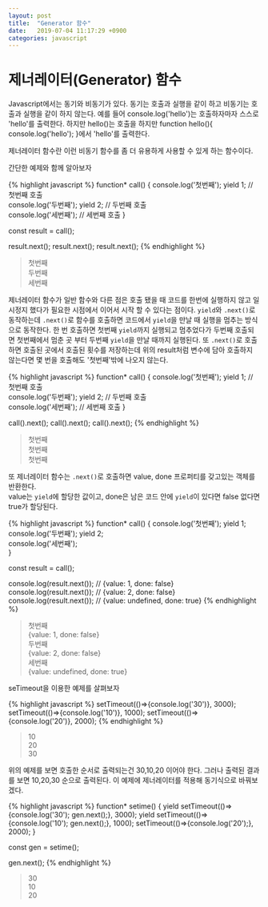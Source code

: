 ```yaml
---
layout: post
title:  "Generator 함수"
date:   2019-07-04 11:17:29 +0900
categories: javascript
---
```


# __제너레이터(Generator) 함수__

Javascript에서는 동기와 비동기가 있다. 
동기는 호출과 실행을 같이 하고 비동기는 호출과 실행을 같이 하지 않는다.
예를 들어 console.log('hello')는 호출하자마자 스스로 'hello'를 출력한다.
하지만 hello()는 호출을 하지만 function hello(){ console.log('hello'); }에서 'hello'를 출력한다.

제너레이터 함수란 이런 비동기 함수를 좀 더 유용하게 사용할 수 있게 하는 함수이다.

간단한 예제와 함께 알아보자

{% highlight javascript %}
function* call() {
  console.log('첫번째');
  yield 1; // 첫번째 호출                 
  console.log('두번째');
  yield 2; // 두번째 호출                       
  console.log('세번째'); // 세번째 호출 
}

const result = call();

result.next();
result.next();
result.next();
{% endhighlight %}

> 첫번째  
> 두번째  
> 세번째 

제너레이터 함수가 일반 함수와 다른 점은 호출 됐을 때 코드를 한번에 실행하지 않고 일시정지 했다가 필요한 시점에서 이어서 시작 할 수 있다는 점이다. 
`yield`와 `.next()`로 동작하는데 `.next()`로 함수를 호출하면 코드에서 `yield`을 만날 때 실행을 멈추는 방식으로 동작한다.
한 번 호출하면 첫번째 `yield`까지 실행되고 멈추었다가 두번째 호출되면 첫번째에서 멈춘 곳 부터 두번째 `yield`을 만날 때까지 실행된다.
또 `.next()`로 호출하면 호출된 곳에서 호출된 횟수를 저장하는데 위의 result처럼 변수에 담아 호출하지 않는다면 몇 번을 호출해도 '첫번째'밖에 나오지 않는다.   

{% highlight javascript %}
function* call() {
  console.log('첫번째');
  yield 1; // 첫번째 호출                 
  console.log('두번째');
  yield 2; // 두번째 호출                       
  console.log('세번째'); // 세번째 호출 
}

call().next();
call().next();
call().next();
{% endhighlight %}

> 첫번째  
> 첫번째  
> 첫번째

또 제너레이터 함수는 `.next()`로 호출하면 value, done 프로퍼티를 갖고있는 객체를 반환한다.  
value는 `yield`에 할당한 값이고, done은 남은 코드 안에 `yield`이 있다면 false 없다면 true가 할당된다.

{% highlight javascript %}
function* call() {
  console.log('첫번째');
  yield 1;                 
  console.log('두번째');
  yield 2;                     
  console.log('세번째');                   
}

const result = call();

console.log(result.next()); // {value: 1, done: false} 
console.log(result.next()); // {value: 2, done: false} 
console.log(result.next()); // {value: undefined, done: true}
{% endhighlight %}

> 첫번째  
> {value: 1, done: false}  
> 두번째  
> {value: 2, done: false}  
> 세번째  
> {value: undefined, done: true}

seTimeout을 이용한 예제를 살펴보자

{% highlight javascript %}
setTimeout(()=>{console.log('30')}, 3000);
setTimeout(()=>{console.log('10')}, 1000);
setTimeout(()=>{console.log('20')}, 2000);
{% endhighlight %}

> 10  
> 20  
> 30

위의 예제를 보면 호출한 순서로 출력되는건 30,10,20 이어야 한다. 그러나 출력된 결과를 보면 10,20,30 순으로 출력된다. 이 예제에 제너레이터를 적용해 동기식으로 바꿔보겠다.

{% highlight javascript %}
function* setime() {
    yield setTimeout(()=>{console.log('30'); gen.next();}, 3000);
    yield setTimeout(()=>{console.log('10'); gen.next();}, 1000); 
	setTimeout(()=>{console.log('20');}, 2000);
}

const gen = setime();

gen.next();
{% endhighlight %}

> 30  
> 10  
> 20